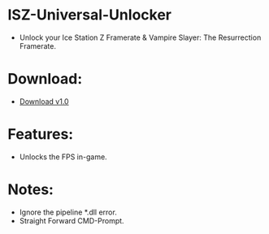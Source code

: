 # ISZ-Universal-Unlocker
- Unlock your Ice Station Z Framerate &amp; Vampire Slayer: The Resurrection Framerate.

# Download:
- [Download v1.0]()

# Features:
- Unlocks the FPS in-game.


# Notes:
- Ignore the pipeline *.dll error.
- Straight Forward CMD-Prompt.

